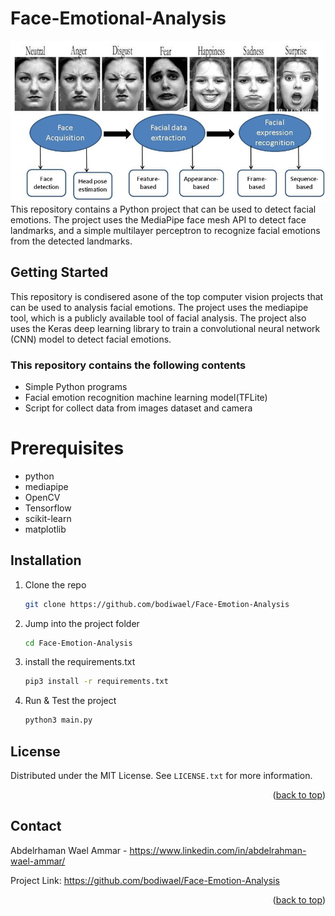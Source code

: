 # Face-Emotional-Analysis

<img src="Basic-structure-of-facial-expression-analysis-systems.png">
This repository contains a Python project that can be used to detect facial emotions. The project uses the MediaPipe face mesh API to detect face landmarks, and a simple multilayer perceptron to recognize facial emotions from the detected landmarks.

<!-- GETTING STARTED -->
## Getting Started

This repository is condisered asone of the top computer vision projects that can be used to analysis facial emotions. The project uses the mediapipe tool, which is a publicly available tool of facial analysis. The project also uses the Keras deep learning library to train a convolutional neural network (CNN) model to detect facial emotions.

### This repository contains the following contents

- Simple Python programs
- Facial emotion recognition machine learning model(TFLite)
- Script for collect data from images dataset and camera

# Prerequisites

- python
- mediapipe
- OpenCV
- Tensorflow
- scikit-learn
- matplotlib

## Installation

1. Clone the repo
   ```sh
   git clone https://github.com/bodiwael/Face-Emotion-Analysis
   ```   
2. Jump into the project folder
   ```sh
   cd Face-Emotion-Analysis
   ```   
3. install the requirements.txt
   ```sh
   pip3 install -r requirements.txt
   ```  
4. Run & Test the project
   ```sh
   python3 main.py
   ```

<!-- LICENSE -->
## License

Distributed under the MIT License. See `LICENSE.txt` for more information.

<p align="right">(<a href="#readme-top">back to top</a>)</p>



<!-- CONTACT -->
## Contact

Abdelrhaman Wael Ammar - https://www.linkedin.com/in/abdelrahman-wael-ammar/

Project Link: https://github.com/bodiwael/Face-Emotion-Analysis

<p align="right">(<a href="#readme-top">back to top</a>)</p>
